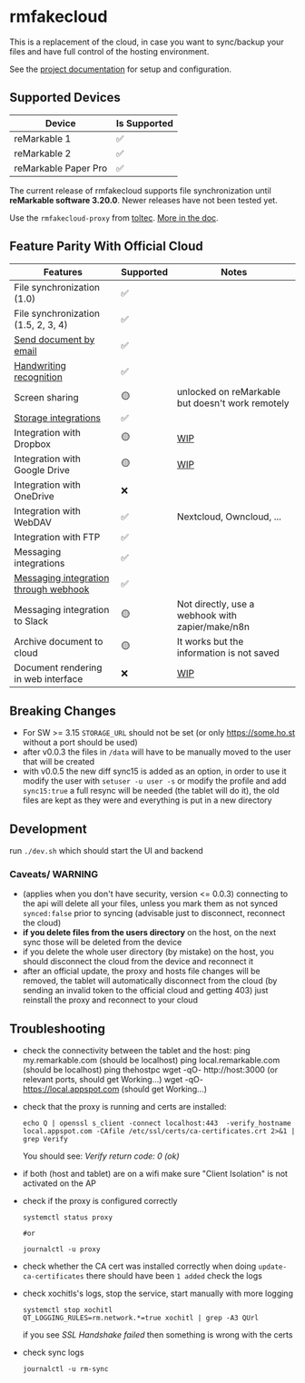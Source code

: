 # rmfakecloud

This is a replacement of the cloud, in case you want to sync/backup your files and have full control of the hosting environment.

See the [project documentation](https://ddvk.github.io/rmfakecloud/) for setup and configuration.

## Supported Devices

| Device               | Is Supported |
| -------------------- | ------------ |
| reMarkable 1         | ✅           |
| reMarkable 2         | ✅           |
| reMarkable Paper Pro | ✅           |

The current release of rmfakecloud supports file synchronization until **reMarkable software 3.20.0**. Newer releases have not been tested yet.

Use the `rmfakecloud-proxy` from [toltec](https://github.com/toltec-dev/toltec/). [More in the doc](https://ddvk.github.io/rmfakecloud/remarkable/setup/).


## Feature Parity With Official Cloud

| Features | Supported | Notes |
| -------- | --------- | ----- |
| File synchronization (1.0) | ✅ |  |
| File synchronization (1.5, 2, 3, 4) | ✅ |  |
| [Send document by email](https://ddvk.github.io/rmfakecloud/install/configuration/#email-settings) | ✅ |  |
| [Handwriting recognition](https://ddvk.github.io/rmfakecloud/install/configuration/#handwriting-recognition) | ✅ |  |
| Screen sharing | 🟡 | unlocked on reMarkable but doesn't work remotely |
| [Storage integrations](https://ddvk.github.io/rmfakecloud/usage/integrations/) | ✅ |  |
| Integration with Dropbox | 🟡 | [WIP](https://github.com/ddvk/rmfakecloud/blob/master/internal/integrations/dropbox.go) |
| Integration with Google Drive | 🟡 | [WIP](https://github.com/ddvk/rmfakecloud/pull/241) |
| Integration with OneDrive | ❌ |  |
| Integration with WebDAV | ✅ | Nextcloud, Owncloud, ... |
| Integration with FTP | ✅ |  |
| Messaging integrations | ✅ |  |
| [Messaging integration through webhook](https://ddvk.github.io/rmfakecloud/usage/integrations/#messaging-webhook) | ✅ |  |
| Messaging integration to Slack | 🟡 | Not directly, use a webhook with zapier/make/n8n |
| Archive document to cloud | 🟡 | It works but the information is not saved |
| Document rendering in web interface | ❌ | [WIP](https://github.com/ddvk/rmfakecloud/issues/255) |


## Breaking Changes

- For SW >= 3.15 `STORAGE_URL` should not be set (or only https://some.ho.st without a port should be used)
- after v0.0.3 the files in `/data` will have to be manually moved to the user that will be created
- with v0.0.5 the new diff sync15 is added as an option, in order to use it modify the user with `setuser -u user -s`
  or modify the profile and add `sync15:true`
  a full resync will be needed (the tablet will do it), the old files are kept as they were and everything is put in a new directory

## Development

run `./dev.sh` which should start the UI and backend

### Caveats/ WARNING

- (applies when you don't have security, version <= 0.0.3) connecting to the api will delete all your files, unless you mark them as not synced `synced:false` prior to syncing (advisable just to disconnect, reconnect the cloud)
- **if you delete files from the users directory** on the host, on the next sync those will be deleted from the device
- if you delete the whole user directory (by mistake) on the host, you should disconnect the cloud from the device and reconnect it
- after an official update, the proxy and hosts file changes will be removed, the tablet will automatically disconnect from the cloud (by sending an invalid token to the official cloud and getting 403)
  just reinstall the proxy and reconnect to your cloud

## Troubleshooting
- check the connectivity between the tablet and the host:
    ping my.remarkable.com (should be localhost)
    ping local.remarkable.com (should be localhost)
    ping thehostpc
    wget -qO- http://host:3000 (or relevant ports, should get Working...)
    wget -qO- https://local.appspot.com (should get Working...)

- check that the proxy is running and certs are installed:
    ```
    echo Q | openssl s_client -connect localhost:443  -verify_hostname local.appspot.com -CAfile /etc/ssl/certs/ca-certificates.crt 2>&1 | grep Verify
    ```
    You should see: *Verify return code: 0 (ok)*

- if both (host and tablet) are on a wifi make sure "Client Isolation" is not activated on the AP

- check if the proxy is configured correctly
    ```
    systemctl status proxy

    #or

    journalctl -u proxy
    ```
- check whether the CA cert was installed correctly
    when doing `update-ca-certificates` there should have been `1 added`
    check the logs

- check xochitls's logs, stop the service, start manually with more logging
    ```
    systemctl stop xochitl
    QT_LOGGING_RULES=rm.network.*=true xochitl | grep -A3 QUrl

    ```
    if you see *SSL Handshake failed* then something is wrong with the certs
- check sync logs
   ```
   journalctl -u rm-sync
   ```
